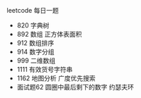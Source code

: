 leetcode 每日一题
- 820 字典树
- 892 数组 正方体表面积
- 912 数组排序
- 914 数字分组
- 999 二维数组
- 1111 有效货号字符串
- 1162 地图分析 广度优先搜索
- 面试题62 圆圈中最后剩下的数字 约瑟夫环
